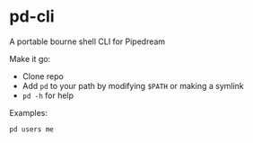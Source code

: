 # pd-cli

A portable bourne shell CLI for Pipedream

Make it go:

* Clone repo
* Add `pd` to your path by modifying `$PATH` or making a symlink
* `pd -h` for help

Examples:

```
pd users me
```

